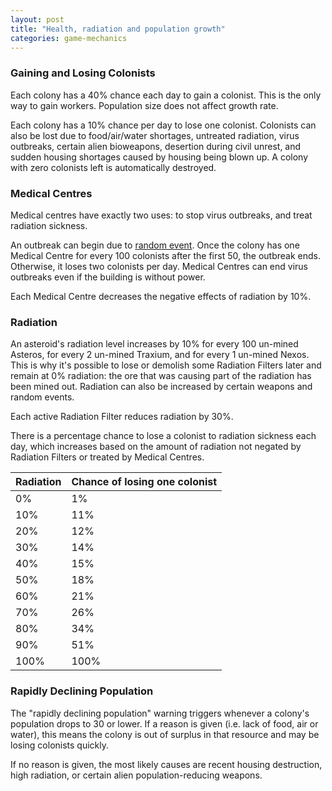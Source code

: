 ```yaml
---
layout: post
title: "Health, radiation and population growth"
categories: game-mechanics
---
```


### Gaining and Losing Colonists
Each colony has a 40% chance each day to gain a colonist. This is the
only way to gain workers. Population size does not affect growth rate.

Each colony has a 10% chance per day to lose one colonist. Colonists
can also be lost due to food/air/water shortages, untreated radiation,
virus outbreaks, certain alien bioweapons, desertion during civil unrest,
and sudden housing shortages caused by housing being blown up.
A colony with zero colonists left is automatically destroyed.

### Medical Centres
Medical centres have exactly two uses: to stop virus outbreaks,
and treat radiation sickness.

An outbreak can begin due to [random event](random-events.html).
Once the colony has one Medical Centre for every 100 colonists after the
first 50, the outbreak ends. Otherwise, it loses two colonists per day.
Medical Centres can end virus outbreaks even if the building is without
power.

Each Medical Centre decreases the negative effects of radiation by 10%.

### Radiation
An asteroid's radiation level increases
by 10% for every 100 un-mined Asteros, for every 2 un-mined
Traxium, and for every 1 un-mined Nexos. This is why it's possible to
lose or demolish some Radiation Filters later and remain at 0% radiation:
the ore that was causing part of the radiation has been mined out.
Radiation can also be increased by certain weapons and random events.

Each active Radiation Filter reduces radiation by 30%.

There is a percentage chance to lose a colonist to radiation sickness
each day, which increases based on the amount of radiation not negated
by Radiation Filters or treated by Medical Centres.

Radiation | Chance of losing one colonist
----------|------------------------------
       0% |   1%
      10% |  11%
      20% |  12%
      30% |  14%
      40% |  15%
      50% |  18%
      60% |  21%
      70% |  26%
      80% |  34%
      90% |  51%
     100% | 100%

### Rapidly Declining Population
The "rapidly declining population" warning triggers whenever a colony's
population drops to 30 or lower. If a reason is given (i.e. lack of food,
air or water), this means the colony is out of surplus in that resource and
may be losing colonists quickly.

If no reason is given, the most likely causes are recent housing
destruction, high radiation, or certain alien population-reducing
weapons.
